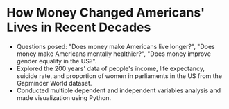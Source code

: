 # How Money Changed Americans' Lives in Recent Decades

- Questions posed: "Does money make Americans live longer?", "Does money make Americans mentally healthier?", "Does money improve gender equality in the US?".
- Explored the 200 years' data of people's income, life expectancy, suicide rate, and proportion of women in parliaments in the US from the Gapminder World dataset.
- Conducted multiple dependent and independent variables analysis and made visualization using Python.